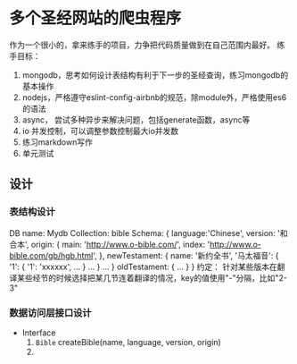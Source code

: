 # 多个圣经网站的爬虫程序
  作为一个很小的，拿来练手的项目，力争把代码质量做到在自己范围内最好。
  练手目标：
  1. mongodb，思考如何设计表结构有利于下一步的圣经查询，练习mongodb的基本操作
  2. nodejs，严格遵守eslint-config-airbnb的规范，除module外，严格使用es6的语法
  3. async， 尝试多种异步来解决问题，包括generate函数，async等
  4. io 并发控制，可以调整参数控制最大io并发数
  5. 练习markdown写作
  6. 单元测试
## 设计
### 表结构设计
DB name: Mydb
Collection: bible
Schema:
{
  language:'Chinese',
  version: '和合本',
  origin: {
    main: 'http://www.o-bible.com/',
    index: 'http://www.o-bible.com/gb/hgb.html',
    },
  newTestament: {
    name: '新约全书',
    '马太福音': {
      '1': {
        '1': 'xxxxxx',
        ...
      }
      ...
    }
    ...
  }
  oldTestament: {
	   ...
  }
}
约定：
针对某些版本在翻译某些经节的时候选择把某几节连着翻译的情况，key的值使用"-"分隔，比如"2-3"

### 数据访问层接口设计
* Interface
  1. `Bible` createBible(name, language, version, origin)
  2.
